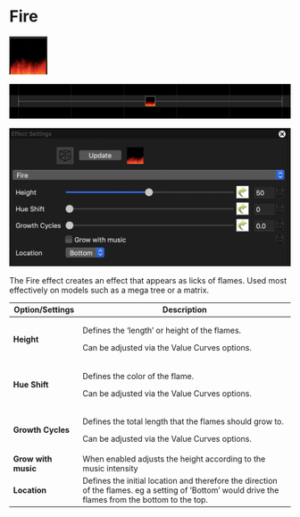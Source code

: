 # Fire

![Icon](<../../.gitbook/assets/image (861).png>)

![Sequencer Grid](<../../.gitbook/assets/image (240).png>)

![](<../../.gitbook/assets/image (531).png>)

The Fire effect creates an effect that appears as licks of flames. Used most effectively on models such as a mega tree or a matrix.

| Option/Settings     | Description                                                                                                                                         |
| ------------------- | --------------------------------------------------------------------------------------------------------------------------------------------------- |
| **Height**          | <p>Defines the ‘length’ or height of the flames.</p><p>Can be adjusted via the Value Curves options.</p>                                            |
| **Hue Shift**       | <p>Defines the color of the flame.</p><p>Can be adjusted via the Value Curves options.</p>                                                          |
| **Growth Cycles**   | <p>Defines the total length that the flames should grow to.</p><p>Can be adjusted via the Value Curves options.</p>                                 |
| **Grow with music** | When enabled adjusts the height according to the music intensity                                                                                    |
| **Location**        | Defines the initial location and therefore the direction of the flames. eg a setting of ‘Bottom’ would drive the flames from the bottom to the top. |

